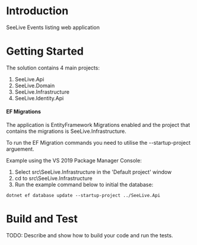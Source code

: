 # Introduction 

SeeLive Events listing web application

# Getting Started

The solution contains 4 main projects:

1) SeeLive.Api
1) SeeLive.Domain
1) SeeLive.Infrastructure
1) SeeLive.Identity.Api

#### EF Migrations

The application is EntityFramework Migrations enabled and the project that contains the migrations is SeeLive.Infrastructure.

To run the EF Migration commands you need to utilise the --startup-project arguement. 

Example using the VS 2019 Package Manager Console:

1) Select src\SeeLive.Infrastructure in the 'Default project' window
1) cd to src\SeeLive.Infrastructure
1) Run the example command below to initial the database:

```
dotnet ef database update --startup-project ../SeeLive.Api
```

# Build and Test
TODO: Describe and show how to build your code and run the tests. 

